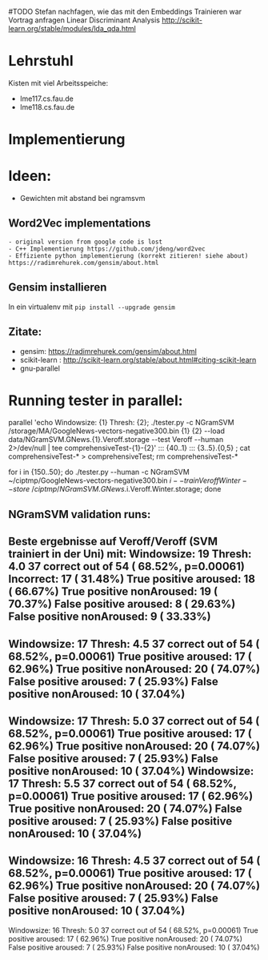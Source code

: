 #TODO
Stefan nachfagen, wie das mit den Embeddings Trainieren war
Vortrag anfragen
Linear Discriminant Analysis
http://scikit-learn.org/stable/modules/lda_qda.html

# Lehrstuhl
Kisten mit viel Arbeitsspeiche:
* lme117.cs.fau.de
* lme118.cs.fau.de

# Implementierung
# Ideen:
* Gewichten mit abstand bei ngramsvm

## Word2Vec implementations
	- original version from google code is lost
	- C++ Implementierung https://github.com/jdeng/word2vec
	- Effiziente python implementierung (korrekt zitieren! siehe about) https://radimrehurek.com/gensim/about.html

## Gensim installieren
In ein virtualenv mit `pip install --upgrade gensim`


## Zitate:
* gensim: https://radimrehurek.com/gensim/about.html
* scikit-learn : http://scikit-learn.org/stable/about.html#citing-scikit-learn
* gnu-parallel

# Running tester in parallel:

parallel 'echo Windowsize: {1} Thresh: {2}; ./tester.py -c NGramSVM /storage/MA/GoogleNews-vectors-negative300.bin {1} {2} --load data/NGramSVM.GNews.{1}.Veroff.storage  --test Veroff --human 2>/dev/null | tee comprehensiveTest-{1}-{2}' ::: {40..1} ::: {3..5}.{0,5} ; cat comprehensiveTest-* > comprehensiveTest; rm comprehensiveTest-*


for i in {150..50}; do ./tester.py --human -c NGramSVM ~/ciptmp/GoogleNews-vectors-negative300.bin $i --train Veroff Winter --store ~/ciptmp/NGramSVM.GNews.$i.Veroff.Winter.storage; done

## NGramSVM validation runs:
Beste ergebnisse auf Veroff/Veroff (SVM trainiert in der Uni) mit:
Windowsize: 19 Thresh: 4.0
37 correct out of 54 ( 68.52%, p=0.00061)
Incorrect:                 17 ( 31.48%)
True positive aroused:     18 ( 66.67%)
True positive nonAroused:  19 ( 70.37%)
False positive aroused:     8 ( 29.63%)
False positive nonAroused:  9 ( 33.33%)
--
Windowsize: 17 Thresh: 4.5
37 correct out of 54 ( 68.52%, p=0.00061)
True positive aroused:     17 ( 62.96%)
True positive nonAroused:  20 ( 74.07%)
False positive aroused:     7 ( 25.93%)
False positive nonAroused: 10 ( 37.04%)
--
Windowsize: 17 Thresh: 5.0
37 correct out of 54 ( 68.52%, p=0.00061)
True positive aroused:     17 ( 62.96%)
True positive nonAroused:  20 ( 74.07%)
False positive aroused:     7 ( 25.93%)
False positive nonAroused: 10 ( 37.04%)
Windowsize: 17 Thresh: 5.5
37 correct out of 54 ( 68.52%, p=0.00061)
True positive aroused:     17 ( 62.96%)
True positive nonAroused:  20 ( 74.07%)
False positive aroused:     7 ( 25.93%)
False positive nonAroused: 10 ( 37.04%)
--
Windowsize: 16 Thresh: 4.5
37 correct out of 54 ( 68.52%, p=0.00061)
True positive aroused:     17 ( 62.96%)
True positive nonAroused:  20 ( 74.07%)
False positive aroused:     7 ( 25.93%)
False positive nonAroused: 10 ( 37.04%)
--
Windowsize: 16 Thresh: 5.0
37 correct out of 54 ( 68.52%, p=0.00061)
True positive aroused:     17 ( 62.96%)
True positive nonAroused:  20 ( 74.07%)
False positive aroused:     7 ( 25.93%)
False positive nonAroused: 10 ( 37.04%)